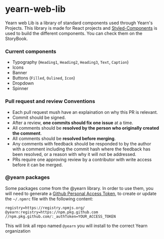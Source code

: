 # yearn-web-lib
Yearn web Lib is a library of standard components used through Yearn's Projects. This library is made for React projects and [Styled-Components](https://styled-components.com/) is used to build the different components. You can check them on the StoryBook.

### Current components
- Typography (`Heading1`, `Heading2`, `Heading3`, `Text`, `Caption`)
- Icons
- Banner
- Buttons (`Filled`, `Oulined`, `Icon`)
- Dropdown
- Spinner


### Pull request and review Conventions
- Each pull request mush have an explaination on why this PR is relevant.
- Commit should be signed.
- After a review, **one commits should fix one issue** at a time.
- All comments should be **resolved by the person who originally created the comment**.
- All comments should be **resolved before merging**.
- Any comments with feedback should be responded to by the author with a comment including the commit hash where the feedback has been resolved, or a reason with why it will not be addressed.
- PRs require one approving review by a contributor with write access before it can be merged.

### @yearn packages
Some packages come from the @yearn library.
In order to use them, you will need to generate a [Github Personal Access Token](https://docs.github.com/en/authentication/keeping-your-account-and-data-secure/creating-a-personal-access-token), to create or update the `~/.npmrc` file with the following content:
 ```
registry=https://registry.npmjs.org/
@yearn:registry=https://npm.pkg.github.com
//npm.pkg.github.com/:_authToken=YOUR_ACCESS_TOKEN
 ```
 This will link all repo named `@yearn` you will install to the correct Yearn organization
